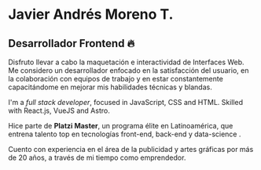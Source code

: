 # Javier Andrés Moreno T.
## Desarrollador Frontend 🔥

Disfruto llevar a cabo la maquetación e interactividad de Interfaces Web. Me considero un desarrollador enfocado en la satisfacción del usuario, en la colaboración con equipos de trabajo y en estar constantemente capacitándome en mejorar mis habilidades técnicas y blandas.

I'm a *full stack developer*, focused in JavaScript, CSS and HTML. Skilled with React.js, VueJS and Astro.

Hice parte de **Platzi Master**, un programa élite en Latinoamérica, que entrena talento top en tecnologías front-end, back-end y data-science .

Cuento con experiencia en el área de la publicidad y artes gráficas por más de 20 años, a través de mi tiempo como emprendedor. 